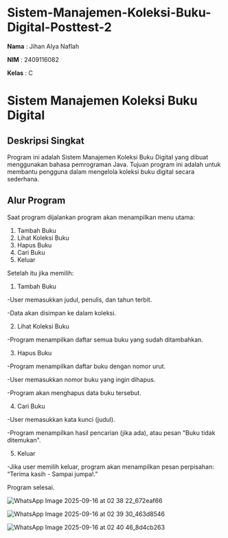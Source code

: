 # Sistem-Manajemen-Koleksi-Buku-Digital-Posttest-2
**Nama**  : Jihan Alya Naflah  

**NIM**   : 2409116082

**Kelas** : C

# Sistem Manajemen Koleksi Buku Digital
## Deskripsi Singkat
Program ini adalah Sistem Manajemen Koleksi Buku Digital yang dibuat menggunakan bahasa pemrograman Java.
Tujuan program ini adalah untuk membantu pengguna dalam mengelola koleksi buku digital secara sederhana.


## Alur Program
Saat program dijalankan program akan menampilkan menu utama:

1. Tambah Buku
2. Lihat Koleksi Buku
3. Hapus Buku
4. Cari Buku
5. Keluar

Setelah itu jika memilih:

1. Tambah Buku

-User memasukkan judul, penulis, dan tahun terbit.

-Data akan disimpan ke dalam koleksi.

2. Lihat Koleksi Buku

-Program menampilkan daftar semua buku yang sudah ditambahkan.

3. Hapus Buku

-Program menampilkan daftar buku dengan nomor urut.

-User memasukkan nomor buku yang ingin dihapus.

-Program akan menghapus data buku tersebut.

4. Cari Buku

-User memasukkan kata kunci (judul).

-Program menampilkan hasil pencarian (jika ada), atau pesan "Buku tidak ditemukan".

5. Keluar

-Jika user memilih keluar, program akan menampilkan pesan perpisahan:
“Terima kasih - Sampai jumpa!.”

Program selesai.


![WhatsApp Image 2025-09-16 at 02 38 22_672eaf66](https://github.com/user-attachments/assets/76f3b580-1605-467b-be92-9fc5bc3c16ba)

![WhatsApp Image 2025-09-16 at 02 39 30_463d8546](https://github.com/user-attachments/assets/932f7d7a-f4bc-488a-8b26-ecc581776f05)

![WhatsApp Image 2025-09-16 at 02 40 46_8d4cb263](https://github.com/user-attachments/assets/3cdd2d2c-bd92-4dbd-8e21-02692e55d190)


